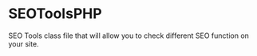 # SEOToolsPHP
SEO Tools class file that will allow you to check different SEO function on your site.
